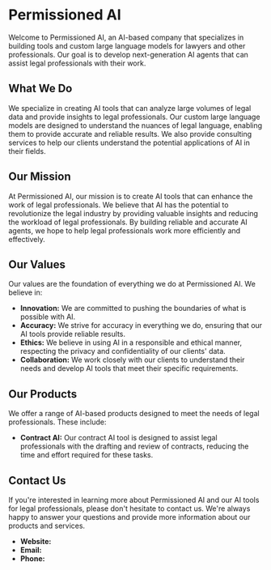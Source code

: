# Permissioned AI

Welcome to Permissioned AI, an AI-based company that specializes in building tools and custom large language models for lawyers and other professionals. Our goal is to develop next-generation AI agents that can assist legal professionals with their work.

## What We Do

We specialize in creating AI tools that can analyze large volumes of legal data and provide insights to legal professionals. Our custom large language models are designed to understand the nuances of legal language, enabling them to provide accurate and reliable results. We also provide consulting services to help our clients understand the potential applications of AI in their fields.

## Our Mission

At Permissioned AI, our mission is to create AI tools that can enhance the work of legal professionals. We believe that AI has the potential to revolutionize the legal industry by providing valuable insights and reducing the workload of legal professionals. By building reliable and accurate AI agents, we hope to help legal professionals work more efficiently and effectively.

## Our Values

Our values are the foundation of everything we do at Permissioned AI. We believe in:

- **Innovation:** We are committed to pushing the boundaries of what is possible with AI.
- **Accuracy:** We strive for accuracy in everything we do, ensuring that our AI tools provide reliable results.
- **Ethics:** We believe in using AI in a responsible and ethical manner, respecting the privacy and confidentiality of our clients' data.
- **Collaboration:** We work closely with our clients to understand their needs and develop AI tools that meet their specific requirements.

## Our Products

We offer a range of AI-based products designed to meet the needs of legal professionals. These include:

- **Contract AI:** Our contract AI tool is designed to assist legal professionals with the drafting and review of contracts, reducing the time and effort required for these tasks.

## Contact Us

If you're interested in learning more about Permissioned AI and our AI tools for legal professionals, please don't hesitate to contact us. We're always happy to answer your questions and provide more information about our products and services.

- **Website:** 
- **Email:** 
- **Phone:** 


